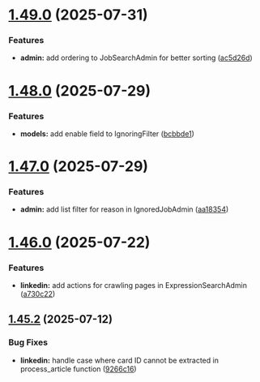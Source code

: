 # [1.49.0](https://github.com/ghorbani-mohammad/Django-Social-Networks-Crawler/compare/v1.48.0...v1.49.0) (2025-07-31)


### Features

* **admin:** add ordering to JobSearchAdmin for better sorting ([ac5d26d](https://github.com/ghorbani-mohammad/Django-Social-Networks-Crawler/commit/ac5d26d461a34baa9a42a7e6d726f692d97af092))



# [1.48.0](https://github.com/ghorbani-mohammad/Django-Social-Networks-Crawler/compare/v1.47.0...v1.48.0) (2025-07-29)


### Features

* **models:** add enable field to IgnoringFilter ([bcbbde1](https://github.com/ghorbani-mohammad/Django-Social-Networks-Crawler/commit/bcbbde1882004f85432bf9b5402d884db77f31e9))



# [1.47.0](https://github.com/ghorbani-mohammad/Django-Social-Networks-Crawler/compare/v1.46.0...v1.47.0) (2025-07-29)


### Features

* **admin:** add list filter for reason in IgnoredJobAdmin ([aa18354](https://github.com/ghorbani-mohammad/Django-Social-Networks-Crawler/commit/aa18354e9a3b5ce9281a70afac2a3eac0a8798ed))



# [1.46.0](https://github.com/ghorbani-mohammad/Django-Social-Networks-Crawler/compare/v1.45.2...v1.46.0) (2025-07-22)


### Features

* **linkedin:** add actions for crawling pages in ExpressionSearchAdmin ([a730c22](https://github.com/ghorbani-mohammad/Django-Social-Networks-Crawler/commit/a730c227ed343d5ff23cc3773dd45a26f64ee1cb))



## [1.45.2](https://github.com/ghorbani-mohammad/Django-Social-Networks-Crawler/compare/v1.45.1...v1.45.2) (2025-07-12)


### Bug Fixes

* **linkedin:** handle case where card ID cannot be extracted in process_article function ([9266c16](https://github.com/ghorbani-mohammad/Django-Social-Networks-Crawler/commit/9266c1693bdc00cc0057c4e92bf4b000258aa1aa))



